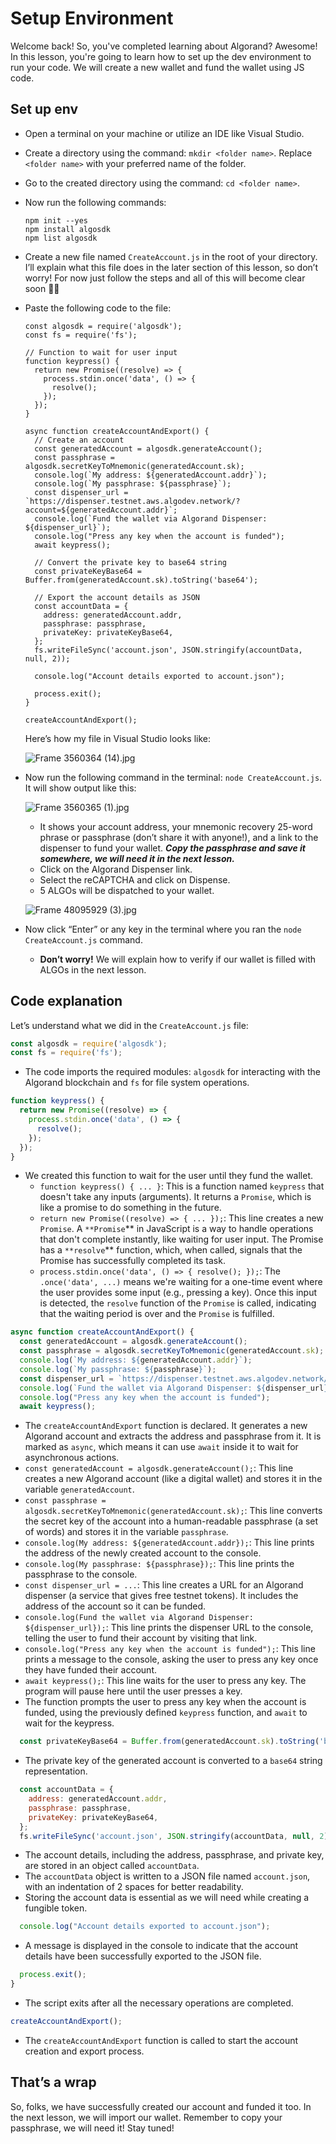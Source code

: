 # Setup Environment

Welcome back!  So, you've completed learning about Algorand? Awesome! In this lesson, you're going to learn how to set up the dev environment to run your code. We will create a new wallet and fund the wallet using JS code. 

## Set up env

- Open a terminal on your machine or utilize an IDE like Visual Studio.
- Create a directory using the command: `mkdir <folder name>`. Replace `<folder name>` with your preferred name of the folder.
- Go to the created directory using the command: `cd <folder name>`.
- Now run the following commands:
    
    ```
    npm init --yes
    npm install algosdk
    npm list algosdk
    ```
    
- Create a new file named `CreateAccount.js` in the root of your directory. I’ll explain what this file does in the later section of this lesson, so don’t worry! For now just follow the steps and all of this will become clear soon 💪🏼
- Paste the following code to the file:
    
    ```
    const algosdk = require('algosdk');
    const fs = require('fs');
    
    // Function to wait for user input
    function keypress() {
      return new Promise((resolve) => {
        process.stdin.once('data', () => {
          resolve();
        });
      });
    }
    
    async function createAccountAndExport() {
      // Create an account
      const generatedAccount = algosdk.generateAccount();
      const passphrase = algosdk.secretKeyToMnemonic(generatedAccount.sk);
      console.log(`My address: ${generatedAccount.addr}`);
      console.log(`My passphrase: ${passphrase}`);
      const dispenser_url = `https://dispenser.testnet.aws.algodev.network/?account=${generatedAccount.addr}`;
      console.log(`Fund the wallet via Algorand Dispenser: ${dispenser_url}`);
      console.log("Press any key when the account is funded");
      await keypress();
    
      // Convert the private key to base64 string
      const privateKeyBase64 = Buffer.from(generatedAccount.sk).toString('base64');
    
      // Export the account details as JSON
      const accountData = {
        address: generatedAccount.addr,
        passphrase: passphrase,
        privateKey: privateKeyBase64,
      };
      fs.writeFileSync('account.json', JSON.stringify(accountData, null, 2));
    
      console.log("Account details exported to account.json");
    
      process.exit();
    }
    
    createAccountAndExport();
    ```
    
    Here’s how my file in Visual Studio looks like:
    
    ![Frame 3560364 (14).jpg](https://github.com/0xmetaschool/Learning-Projects/blob/main/assests_for_all/assests-for-algorand/2_1%20Setup%20Environment/Frame_3560364_(14).webp?raw=true)
    
- Now run the following command in the terminal:  `node CreateAccount.js`. It will show output like this:
    
    ![Frame 3560365 (1).jpg](https://github.com/0xmetaschool/Learning-Projects/blob/main/assests_for_all/assests-for-algorand/2_1%20Setup%20Environment/Frame_3560365_(1).webp?raw=true)
    
    - It shows your account address, your mnemonic recovery 25-word phrase or passphrase (don’t share it with anyone!), and a link to the dispenser to fund your wallet. ***Copy the passphrase and save it somewhere, we will need it in the next lesson.***
    - Click on the Algorand Dispenser link.
    - Select the reCAPTCHA and click on Dispense.
    - 5 ALGOs will be dispatched to your wallet.
    
    ![Frame 48095929 (3).jpg](https://github.com/0xmetaschool/Learning-Projects/blob/main/assests_for_all/assests-for-algorand/2_1%20Setup%20Environment/Frame_48095929_(3).webp?raw=true)
    
- Now click “Enter” or any key in the terminal where you ran the `node CreateAccount.js` command.
    - **Don’t worry!** We will explain how to verify if our wallet is filled with ALGOs in the next lesson.

## Code explanation

Let’s understand what we did in the `CreateAccount.js` file:

```jsx
const algosdk = require('algosdk');
const fs = require('fs');
```

- The code imports the required modules: `algosdk` for interacting with the Algorand blockchain and `fs` for file system operations.

```jsx
function keypress() {
  return new Promise((resolve) => {
    process.stdin.once('data', () => {
      resolve();
    });
  });
}
```

- We created this function to wait for the user until they fund the wallet.
    - `function keypress() { ... }`: This is a function named `keypress` that doesn't take any inputs (arguments). It returns a `Promise`, which is like a promise to do something in the future.
    - `return new Promise((resolve) => { ... });`: This line creates a new `Promise`. A `**Promise`** in JavaScript is a way to handle operations that don't complete instantly, like waiting for user input. The Promise has a `**resolve`** function, which, when called, signals that the Promise has successfully completed its task.
    - `process.stdin.once('data', () => { resolve(); });`: The `.once('data', ...)` means we're waiting for a one-time event where the user provides some input (e.g., pressing a key). Once this input is detected, the `resolve` function of the `Promise` is called, indicating that the waiting period is over and the `Promise` is fulfilled.

```jsx
async function createAccountAndExport() {
  const generatedAccount = algosdk.generateAccount();
  const passphrase = algosdk.secretKeyToMnemonic(generatedAccount.sk);
  console.log(`My address: ${generatedAccount.addr}`);
  console.log(`My passphrase: ${passphrase}`);
  const dispenser_url = `https://dispenser.testnet.aws.algodev.network/?account=${generatedAccount.addr}`;
  console.log(`Fund the wallet via Algorand Dispenser: ${dispenser_url}`);
  console.log("Press any key when the account is funded");
  await keypress();
```

- The `createAccountAndExport` function is declared. It generates a new Algorand account and extracts the address and passphrase from it. It is marked as `async`, which means it can use `await` inside it to wait for asynchronous actions.
- `const generatedAccount = algosdk.generateAccount();`: This line creates a new Algorand account (like a digital wallet) and stores it in the variable `generatedAccount`.
- `const passphrase = algosdk.secretKeyToMnemonic(generatedAccount.sk);`: This line converts the secret key of the account into a human-readable passphrase (a set of words) and stores it in the variable `passphrase`.
- `console.log(My address: ${generatedAccount.addr});`: This line prints the address of the newly created account to the console.
- `console.log(My passphrase: ${passphrase});`: This line prints the passphrase to the console.
- `const dispenser_url = ...`: This line creates a URL for an Algorand dispenser (a service that gives free testnet tokens). It includes the address of the account so it can be funded.
- `console.log(Fund the wallet via Algorand Dispenser: ${dispenser_url});`: This line prints the dispenser URL to the console, telling the user to fund their account by visiting that link.
- `console.log("Press any key when the account is funded");`: This line prints a message to the console, asking the user to press any key once they have funded their account.
- `await keypress();`: This line waits for the user to press any key. The program will pause here until the user presses a key.
- The function prompts the user to press any key when the account is funded, using the previously defined `keypress` function, and `await` to wait for the keypress.

```jsx
  const privateKeyBase64 = Buffer.from(generatedAccount.sk).toString('base64');
```

- The private key of the generated account is converted to a `base64` string representation.

```jsx
  const accountData = {
    address: generatedAccount.addr,
    passphrase: passphrase,
    privateKey: privateKeyBase64,
  };
  fs.writeFileSync('account.json', JSON.stringify(accountData, null, 2));

```

- The account details, including the address, passphrase, and private key, are stored in an object called `accountData`.
- The `accountData` object is written to a JSON file named `account.json`, with an indentation of 2 spaces for better readability.
- Storing the account data is essential as we will need while creating a fungible token.

```jsx
  console.log("Account details exported to account.json");
```

- A message is displayed in the console to indicate that the account details have been successfully exported to the JSON file.

```jsx
  process.exit();
}
```

- The script exits after all the necessary operations are completed.

```jsx
createAccountAndExport();
```

- The `createAccountAndExport` function is called to start the account creation and export process.

## That’s a wrap

So, folks, we have successfully created our account and funded it too. In the next lesson, we will import our wallet. Remember to copy your passphrase, we will need it! Stay tuned!